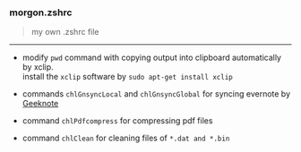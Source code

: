 ### morgon.zshrc

> my own .zshrc file 

---

+ modify `pwd` command with copying output into clipboard automatically by xclip.   
install the  `xclip` software by
`
sudo apt-get install xclip
`
+ commands `chlGnsyncLocal` and `chlGnsyncGlobal` for syncing evernote by [Geeknote](https://www.geeknote.me/)

+ command `chlPdfcompress` for compressing pdf files

+ command `chlClean` for cleaning files of `*.dat and *.bin`
